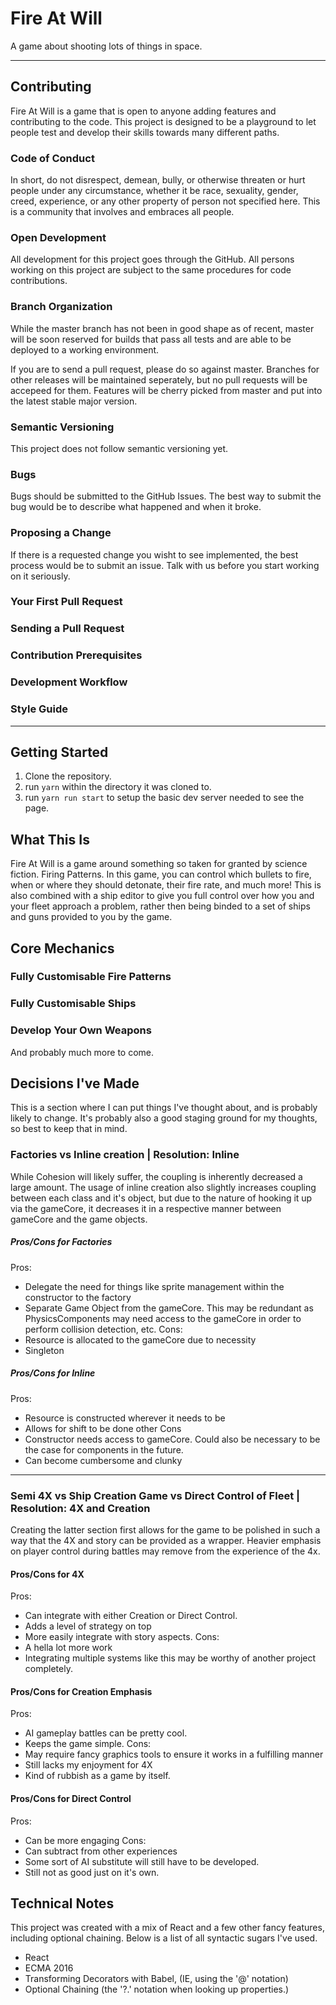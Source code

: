 # Fire At Will
A game about shooting lots of things in space.

---

## Contributing
Fire At Will is a game that is open to anyone adding features and contributing to the code. This project is designed to be a playground to let people test and develop their skills towards many different paths.  

### Code of Conduct
In short, do not disrespect, demean, bully, or otherwise threaten or hurt people under any circumstance, whether it be race, sexuality, gender, creed, experience, or any other property of person not specified here. This is a community that involves and embraces all people.

### Open Development
All development for this project goes through the GitHub. All persons working on this project are subject to the same procedures for code contributions.

### Branch Organization
While the master branch has not been in good shape as of recent, master will be soon reserved for builds that pass all tests and are able to be deployed to a working environment.

If you are to send a pull request, please do so against master. Branches for other releases will be maintained seperately, but no pull requests will be accepeed for them. Features will be cherry picked from master and put into the latest stable major version.

### Semantic Versioning
This project does not follow semantic versioning yet.

### Bugs
Bugs should be submitted to the GitHub Issues. The best way to submit the bug would be to describe what happened and when it broke.

### Proposing a Change
If there is a requested change you wisht to see implemented, the best process would be to submit an issue. Talk with us before you start working on it seriously. 

### Your First Pull Request

### Sending a Pull Request

### Contribution Prerequisites

### Development Workflow

### Style Guide

---

## Getting Started
1. Clone the repository.
2. run `yarn` within the directory it was cloned to.
3. run `yarn run start` to setup the basic dev server needed to see the page.

## What This Is
Fire At Will is a game around something so taken for granted by science fiction. Firing Patterns. In this game, you can control which bullets to fire, when or where they should detonate, their fire rate, and much more! This is also combined with a ship editor to give you full control over how you and your fleet approach a problem, rather then being binded to a set of ships and guns provided to you by the game.

## Core Mechanics
### Fully Customisable Fire Patterns 
### Fully Customisable Ships
### Develop Your Own Weapons
And probably much more to come.

## Decisions I've Made
This is a section where I can put things I've thought about, and is probably likely to change. It's probably also a good staging ground for my thoughts, so best to keep that in mind.
### Factories vs Inline creation | Resolution: Inline
While Cohesion will likely suffer, the coupling is inherently decreased a large amount. The usage of inline creation also slightly increases coupling between each class and it's object, but due to the nature of hooking it up via the gameCore, it decreases it in a respective manner between gameCore and the game objects.
##### Pros/Cons for Factories
Pros:
- Delegate the need for things like sprite management within the constructor to the factory
- Separate Game Object from the gameCore.
This may be redundant as PhysicsComponents may need access to the gameCore in order to perform collision detection, etc.
Cons:
- Resource is allocated to the gameCore due to necessity
- Singleton
##### Pros/Cons for Inline
Pros:
- Resource is constructed wherever it needs to be
- Allows for shift to be done other
Cons
- Constructor needs access to gameCore.
Could also be necessary to be the case for components in the future.
- Can become cumbersome and clunky

---

### Semi 4X vs Ship Creation Game vs Direct Control of Fleet | Resolution: 4X and Creation
Creating the latter section first allows for the game to be polished in such a way that the 4X and story can be provided as a wrapper. Heavier emphasis on player control during battles may remove from the experience of the 4x.
#### Pros/Cons for 4X
Pros:
- Can integrate with either Creation or Direct Control.
- Adds a level of strategy on top
- More easily integrate with story aspects.
Cons: 
- A hella lot more work
- Integrating multiple systems like this may be worthy of another project completely.


#### Pros/Cons for Creation Emphasis 
Pros:
- AI gameplay battles can be pretty cool.
- Keeps the game simple.
Cons: 
- May require fancy graphics tools to ensure it works in a fulfilling manner
- Still lacks my enjoyment for 4X
- Kind of rubbish as a game by itself.

#### Pros/Cons for Direct Control
Pros: 
- Can be more engaging
Cons:
- Can subtract from other experiences
- Some sort of AI substitute will still have to be developed.
- Still not as good just on it's own.


## Technical Notes
This project was created with a mix of React and a few other fancy features, including optional chaining. Below is a list of all syntactic sugars I've used.
- React
- ECMA 2016
- Transforming Decorators with Babel, (IE, using the '@' notation)
- Optional Chaining (the '?.' notation when looking up properties.)
